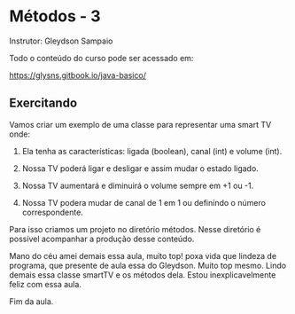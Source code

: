 # Métodos - 3
Instrutor: Gleydson Sampaio

Todo o conteúdo do curso pode ser acessado em:

https://glysns.gitbook.io/java-basico/

## Exercitando 

Vamos criar um exemplo de uma classe para representar uma smart TV onde:

1. Ela tenha as características: ligada (boolean), canal (int) e volume (int).

2. Nossa TV poderá ligar e desligar e assim mudar o estado ligado.

3. Nossa TV aumentará e diminuirá o volume sempre em +1 ou -1.

4. Nossa TV podera mudar de canal de 1 em 1 ou definindo o número correspondente.

Para isso criamos um projeto no diretório métodos. Nesse diretório é possível acompanhar a produção desse conteúdo.

Mano do céu amei demais essa aula, muito top! poxa vida que lindeza de programa, que presente de aula essa do Gleydson. Muito top mesmo. Lindo demais essa classe smartTV e os métodos dela. Estou inexplicavelmente feliz com essa aula.

Fim da aula.

